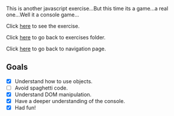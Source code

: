 This is another javascript exercise...But this time its a game...a real one...Well it a console game...

Click [here]() to see the exercise. 

Click [here]() to go back to exercises folder.

Click [here]() to go back to navigation page.

## Goals

- [x] Understand how to use objects.
- [ ] Avoid spaghetti code.
- [x] Understand DOM manipulation.
- [x] Have a deeper understanding of the console.
- [x] Had fun!
